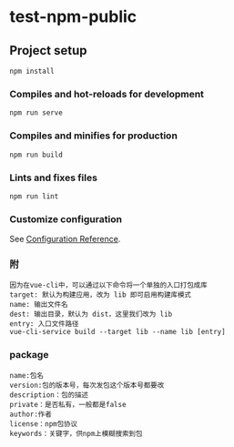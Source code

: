 # test-npm-public

## Project setup

```
npm install
```

### Compiles and hot-reloads for development

```
npm run serve
```

### Compiles and minifies for production

```
npm run build
```

### Lints and fixes files

```
npm run lint
```

### Customize configuration

See [Configuration Reference](https://cli.vuejs.org/config/).

### 附

```
因为在vue-cli中，可以通过以下命令将一个单独的入口打包成库
target: 默认为构建应用，改为 lib 即可启用构建库模式
name: 输出文件名
dest: 输出目录，默认为 dist，这里我们改为 lib
entry: 入口文件路径
vue-cli-service build --target lib --name lib [entry]
```

### package

```
name:包名
version:包的版本号，每次发包这个版本号都要改
description：包的描述
private：是否私有，一般都是false
author:作者
license：npm包协议
keywords：关键字，供npm上模糊搜索到包

```
